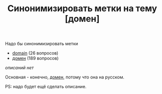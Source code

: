 ﻿---
title: "Синонимизировать метки на тему [домен]"
se.owner.user_id: 507426
se.owner.display_name: "wchistow"
se.owner.link: "https://ru.meta.stackoverflow.com/users/507426/wchistow"
se.link: "https://ru.meta.stackoverflow.com/questions/14336/%d0%a1%d0%b8%d0%bd%d0%be%d0%bd%d0%b8%d0%bc%d0%b8%d0%b7%d0%b8%d1%80%d0%be%d0%b2%d0%b0%d1%82%d1%8c-%d0%bc%d0%b5%d1%82%d0%ba%d0%b8-%d0%bd%d0%b0-%d1%82%d0%b5%d0%bc%d1%83-%d0%b4%d0%be%d0%bc%d0%b5%d0%bd"
se.question_id: 14336
se.post_type: question
---
<p>Надо бы синонимизировать метки</p>
<ul>
<li><a href="https://ru.stackoverflow.com/questions/tagged/domain" class="s-tag post-tag" title="показать вопросы с меткой [domain]" aria-label="показать вопросы с меткой [domain]" rel="tag" aria-labelledby="tag-domain-tooltip-container" data-tag-menu-origin="Unknown">domain</a> (26 вопросов)</li>
<li><a href="https://ru.stackoverflow.com/questions/tagged/%d0%b4%d0%be%d0%bc%d0%b5%d0%bd" class="s-tag post-tag" title="показать вопросы с меткой [домен]" aria-label="показать вопросы с меткой [домен]" rel="tag" aria-labelledby="tag-домен-tooltip-container" data-tag-menu-origin="Unknown">домен</a> (189 вопросов)</li>
</ul>
<p><em>описаний нет</em></p>
<p>Основная - конечно, <a href="https://ru.stackoverflow.com/questions/tagged/%d0%b4%d0%be%d0%bc%d0%b5%d0%bd" class="s-tag post-tag" title="показать вопросы с меткой [домен]" aria-label="показать вопросы с меткой [домен]" rel="tag" aria-labelledby="tag-домен-tooltip-container" data-tag-menu-origin="Unknown">домен</a>, потому что она на русском.</p>
<p>PS: надо будет ещё сделать описание.</p>
